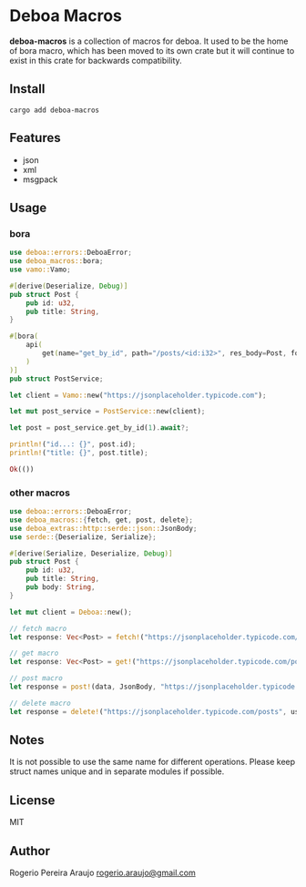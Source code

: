 # Deboa Macros

**deboa-macros** is a collection of macros for deboa.
It used to be the home of bora macro, which has been moved to its own crate
but it will continue to exist in this crate for backwards compatibility.

## Install

`cargo add deboa-macros`

## Features

- json
- xml
- msgpack

## Usage

### bora

```rust
use deboa::errors::DeboaError;
use deboa_macros::bora;
use vamo::Vamo;

#[derive(Deserialize, Debug)]
pub struct Post {
    pub id: u32,
    pub title: String,
}

#[bora(
    api(
        get(name="get_by_id", path="/posts/<id:i32>", res_body=Post, format="json")
    )
)]
pub struct PostService;

let client = Vamo::new("https://jsonplaceholder.typicode.com");

let mut post_service = PostService::new(client);

let post = post_service.get_by_id(1).await?;

println!("id...: {}", post.id);
println!("title: {}", post.title);

Ok(())
```

### other macros

```rust
use deboa::errors::DeboaError;
use deboa_macros::{fetch, get, post, delete};
use deboa_extras::http::serde::json::JsonBody;
use serde::{Deserialize, Serialize};

#[derive(Serialize, Deserialize, Debug)]
pub struct Post {
    pub id: u32,
    pub title: String,
    pub body: String,
}

let mut client = Deboa::new();

// fetch macro
let response: Vec<Post> = fetch!("https://jsonplaceholder.typicode.com/posts", JsonBody, Vec<Post>, using &mut client);

// get macro
let response: Vec<Post> = get!("https://jsonplaceholder.typicode.com/posts", JsonBody, Vec<Post>, using &mut client);

// post macro
let response = post!(data, JsonBody, "https://jsonplaceholder.typicode.com/posts", using &mut client);

// delete macro
let response = delete!("https://jsonplaceholder.typicode.com/posts", using &mut client);

```

## Notes

It is not possible to use the same name for different operations.
Please keep struct names unique and in separate modules if possible.

## License

MIT

## Author

Rogerio Pereira Araujo <rogerio.araujo@gmail.com>
